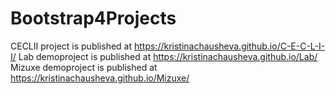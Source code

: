 # Bootstrap4Projects
CECLII project is published at https://kristinachausheva.github.io/C-E-C-L-I-I/
Lab demoproject is published at https://kristinachausheva.github.io/Lab/ \
Mizuxe demoproject is published at https://kristinachausheva.github.io/Mizuxe/
